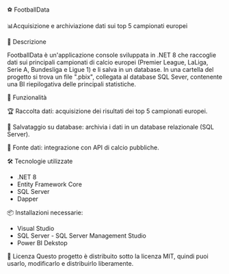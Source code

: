 ⚽ FootballData

📊Acquisizione e archiviazione dati sui top 5 campionati europei

📌 Descrizione

FootballData è un'applicazione console sviluppata in .NET 8 che raccoglie dati sui principali campionati di calcio europei (Premier League, LaLiga, Serie A, Bundesliga e Ligue 1) e li salva in un database. In una cartella del progetto si trova un file ".pbix", collegata al database SQL Sever, contenente una BI riepilogativa delle principali statistiche.

🚀 Funzionalità

🏆 Raccolta dati: acquisizione dei risultati dei top 5 campionati europei.

💾 Salvataggio su database: archivia i dati in un database relazionale (SQL Server).

📡 Fonte dati: integrazione con API di calcio pubbliche.


🛠️ Tecnologie utilizzate
- .NET 8
- Entity Framework Core
- SQL Server
- Dapper


📦 Installazioni necessarie:
- Visual Studio
- SQL Server - SQL Server Management Studio
- Power BI Dekstop

📜 Licenza
Questo progetto è distribuito sotto la licenza MIT, quindi puoi usarlo, modificarlo e distribuirlo liberamente.
